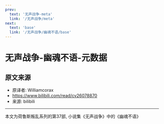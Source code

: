 ```yaml
---
prev:
  text: '无声战争-meta'
  link: '/无声战争/meta'
next:
  text: 'base'
  link: '/无声战争/幽魂不语/base'
---
```


# 无声战争-幽魂不语-元数据

## 原文来源

+ 原译者: Williamcorax
+ <https://www.bilibili.com/read/cv26078870>
+ 来源: bilibili

--------

本文为荷鲁斯叛乱系列的第37部, 小说集《无声战争》中的《幽魂不语》
